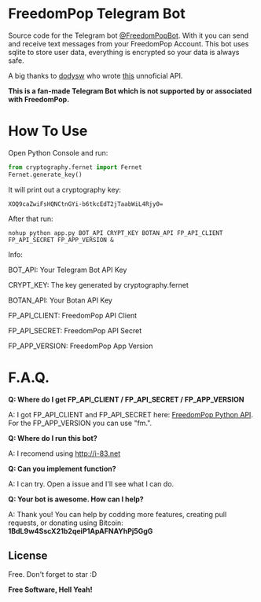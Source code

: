 # FreedomPop Telegram Bot

Source code for the Telegram bot [@FreedomPopBot](https://telegram.me/freedompopbot). With it you can send and receive text messages from your FreedomPop Account. 
This bot uses sqlite to store user data, everything is encrypted so your data is always safe.

A big thanks to [dodysw](https://github.com/dodysw/) who wrote [this](https://github.com/dodysw/fpopclient) unnoficial API.

**This is a fan-made Telegram Bot which is not supported by or associated with FreedomPop.**

# How To Use
Open Python Console and run:
```python
from cryptography.fernet import Fernet
Fernet.generate_key()
```
It will print out a cryptography key:

`XOQ9caZwiFsHQNCtnGYi-b6tkcEdT2jTaabWiL4Rjy0=`

After that run:

`nohup python app.py BOT_API CRYPT_KEY BOTAN_API FP_API_CLIENT FP_API_SECRET FP_APP_VERSION &`

Info:

BOT_API: Your Telegram Bot API Key

CRYPT_KEY: The key generated by cryptography.fernet

BOTAN_API: Your Botan API Key

FP_API_CLIENT: FreedomPop API Client

FP_API_SECRET: FreedomPop API Secret

FP_APP_VERSION: FreedomPop App Version

# F.A.Q.
**Q: Where do I get FP_API_CLIENT / FP_API_SECRET / FP_APP_VERSION**

A: I got FP_API_CLIENT and FP_API_SECRET here: [FreedomPop Python API](https://github.com/dodysw/fpopclient). For the FP_APP_VERSION you can use "fm.".

**Q: Where do I run this bot?**

A: I recomend using http://i-83.net

**Q: Can you implement <???> function?**

A: I can try. Open a issue and I'll see what I can do.

**Q: Your bot is awesome. How can I help?**

A: Thank you! You can help by codding more features, creating pull requests, or donating using Bitcoin: **1BdL9w4SscX21b2qeiP1ApAFNAYhPj5GgG**

License
----
Free. Don't forget to star :D

**Free Software, Hell Yeah!**